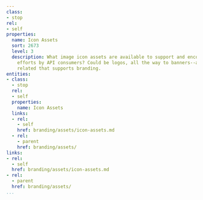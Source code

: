 ```yaml
---
class:
- stop
rel:
- self
properties:
  name: Icon Assets
  sort: 2673
  level: 3
  description: What image icon assets are available to support and encourage branding
    efforts by API consumers? Could be logos, all the way to banners--anything image
    related that supports branding.
entities:
- class:
  - stop
  rel:
  - self
  properties:
    name: Icon Assets
  links:
  - rel:
    - self
    href: branding/assets/icon-assets.md
  - rel:
    - parent
    href: branding/assets/
links:
- rel:
  - self
  href: branding/assets/icon-assets.md
- rel:
  - parent
  href: branding/assets/
...
```

